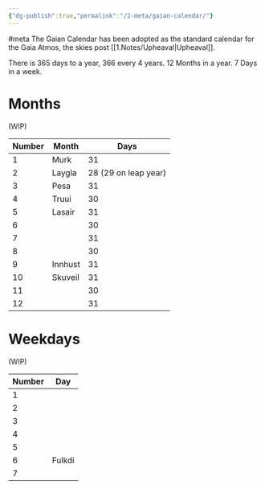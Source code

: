 ```yaml
---
{"dg-publish":true,"permalink":"/2-meta/gaian-calendar/"}
---
```


#meta 
The Gaian Calendar has been adopted as the standard calendar for the Gaia Atmos, the skies post [[1.Notes/Upheaval\|Upheaval]].

There is 365 days to a year, 366 every 4 years.
12 Months in a year.
7 Days in a week.

# Months
(WIP)

| Number | Month   | Days                 |
| ------ | ------- | -------------------- |
| 1      | Murk    | 31                   |
| 2      | Laygla  | 28 (29 on leap year) |
| 3      | Pesa    | 31                   |
| 4      | Truui   | 30                   |
| 5      | Lasair  | 31                   |
| 6      |         | 30                   |
| 7      |         | 31                   |
| 8      |         | 30                   |
| 9      | Innhust | 31                   |
| 10     | Skuveil | 31                   |
| 11     |         | 30                   |
| 12     |         | 31                   |

# Weekdays
(WIP)

| Number | Day    |
| ------ | ------ |
| 1      |        |
| 2      |        |
| 3      |        |
| 4      |        |
| 5      |        |
| 6      | Fulkdi |
| 7      |        |

